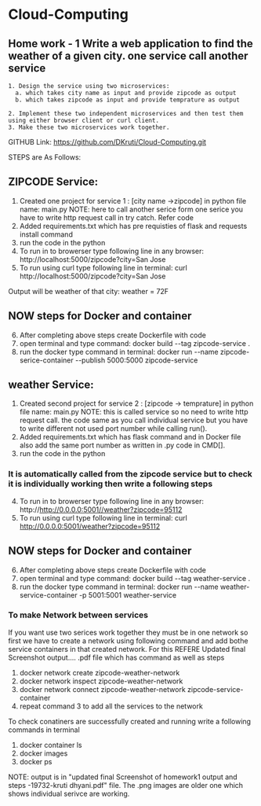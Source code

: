 # Cloud-Computing 
## Home work - 1 Write a web application to find the weather of a given city. one service call another service

    1. Design the service using two microservices: 
      a. which takes city name as input and provide zipcode as output
      b. which takes zipcode as input and provide temprature as output

    2. Implement these two independent microservices and then test them using either browser client or curl client.
    3. Make these two microservices work together.

GITHUB Link: https://github.com/DKruti/Cloud-Computing.git

STEPS are As Follows:

## ZIPCODE Service:
1. Created one project for service 1 : [city name ->zipcode] in python file name: main.py 
NOTE: here to call another serice form one serice you have to write http request call in try catch. Refer code
2. Added requirements.txt which has pre requisties of flask and requests install command
3. run the code in the python
4. To run in to browerser type following line in any browser:
   http://localhost:5000/zipcode?city=San Jose
5. To run using curl type following line in terminal:
   curl http://localhost:5000/zipcode?city=San Jose
   
 Output will be weather of that city: weather = 72F 
 
## NOW steps for Docker and container

 6. After completing above steps create Dockerfile with code
 7. open terminal and type command: docker build --tag zipcode-service .
 8. run the docker type command in terminal: docker run --name zipcode-serice-container --publish 5000:5000 zipcode-service
   
## weather Service:
1. Created second project for service 2 : [zipcode -> temprature] in python file name: main.py
NOTE: this is called service so no need to write http request call. the code same as you call individual service but you have to write different not used port number while calling run().
2. Added requirements.txt which has flask command and in Docker file also add the same port number as written in .py code in CMD[].
3. run the code in the python
### It is automatically called from the zipcode service but to check it is individually working then write a following steps
4. To run in to browerser type following line in any browser:
   http://http://0.0.0.0:5001//weather?zipcode=95112
5. To run using curl type following line in terminal:
   curl http://0.0.0.0:5001/weather?zipcode=95112

## NOW steps for Docker and container
 
 6. After completing above steps create Dockerfile with code
 7. open terminal and type command: docker build --tag weather-service .
 8. run the docker type command in terminal: docker run --name weather-service-container -p 5001:5001 weather-service

### To make Network between services
If you want use two serices work together they must be in one network so first we have to create a network using following command and add bothe service containers in that created network. For this REFERE Updated final Screenshot output.... .pdf file which has command as well as steps
1. docker network create zipcode-weather-network
2. docker network inspect zipcode-weather-network
3. docker network connect zipcode-weather-network zipcode-service-container
4. repeat command 3 to add all the services to the network

To check conatiners are successfully created and running write a following commands in terminal
1. docker container ls
2. docker images
3. docker ps

NOTE: output is in "updated final Screenshot of homework1 output and steps -19732-kruti dhyani.pdf" file. The .png images are older one which shows individual serivce are working.
